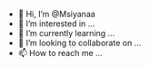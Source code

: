 - 👋 Hi, I’m @Msiyanaa
- 👀 I’m interested in ...
- 🌱 I’m currently learning ...
- 💞️ I’m looking to collaborate on ...
- 📫 How to reach me ...

<!---
Msiyanaa/Msiyanaa is a ✨ special ✨ repository because its `README.md` (this file) appears on your GitHub profile.
You can click the Preview link to take a look at your changes.
--->
